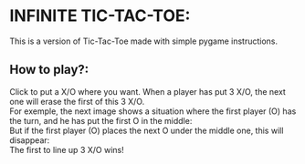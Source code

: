 # INFINITE TIC-TAC-TOE:
This is a version of Tic-Tac-Toe made with simple pygame instructions.

## How to play?:
Click to put a X/O where you want.
When a player has put 3 X/O, the next one will erase the first of this 3 X/O.
<br>
For exemple, the next image shows a situation where the first player (O) has the turn, and he has put the first O in the middle:
<img width="300px" scr="imgs/BlueIsGoingToWin.png" />
</br>
But if the first player (O) places the next O under the middle one, this will disappear:
<img width="300px" scr="imgs/BlueIsNoWin.png" />
<br>
The first to line up 3 X/O wins!
</br>

